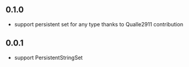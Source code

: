 ## 0.1.0

* support persistent set for any type thanks to Qualle2911 contribution

## 0.0.1

* support PersistentStringSet
